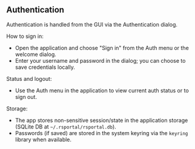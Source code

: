 ## Authentication

Authentication is handled from the GUI via the Authentication dialog.

How to sign in:
- Open the application and choose "Sign in" from the Auth menu or the welcome dialog.
- Enter your username and password in the dialog; you can choose to save credentials locally.

Status and logout:
- Use the Auth menu in the application to view current auth status or to sign out.

Storage:
- The app stores non-sensitive session/state in the application storage (SQLite DB at `~/.rsportal/rsportal.db`).
- Passwords (if saved) are stored in the system keyring via the `keyring` library when available.
